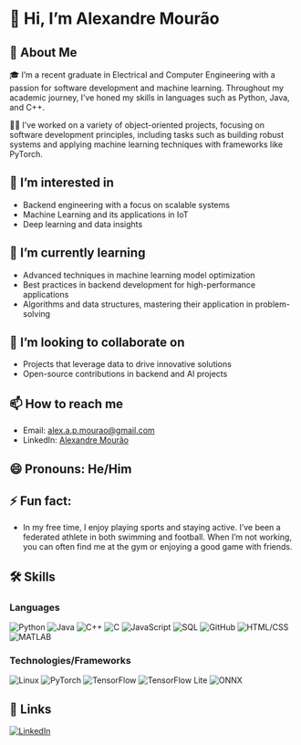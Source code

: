 # 👋 Hi, I’m Alexandre Mourão

## 📝 About Me
🎓 I’m a recent graduate in Electrical and Computer Engineering with a passion for software development and machine learning. Throughout my academic journey, I’ve honed my skills in languages such as Python, Java, and C++.

👨‍💻 I’ve worked on a variety of object-oriented projects, focusing on software development principles, including tasks such as building robust systems and applying machine learning techniques with frameworks like PyTorch.

## 👀 I’m interested in
- Backend engineering with a focus on scalable systems
- Machine Learning and its applications in IoT
- Deep learning and data insights

## 🌱 I’m currently learning
- Advanced techniques in machine learning model optimization
- Best practices in backend development for high-performance applications
- Algorithms and data structures, mastering their application in problem-solving

## 💞️ I’m looking to collaborate on
- Projects that leverage data to drive innovative solutions
- Open-source contributions in backend and AI projects

## 📫 How to reach me
- Email: [alex.a.p.mourao@gmail.com](mailto:alex.a.p.mourao@gmail.com)
- LinkedIn: [Alexandre Mourão](https://www.linkedin.com/in/alexandre-mour%C3%A3o-070708229/)

## 😄 Pronouns: He/Him

## ⚡ Fun fact:
- In my free time, I enjoy playing sports and staying active. I’ve been a federated athlete in both swimming and football. When I’m not working, you can often find me at the gym or enjoying a good game with friends.

## 🛠️ Skills

### Languages
![Python](https://img.shields.io/badge/-Python-3776AB?style=for-the-badge&logo=python&logoColor=white)
![Java](https://img.shields.io/badge/Java-007396?style=for-the-badge&logo=openjdk&logoColor=white)
![C++](https://img.shields.io/badge/-C++-00599C?style=for-the-badge&logo=c%2B%2B&logoColor=white)
![C](https://img.shields.io/badge/-C-A8B9CC?style=for-the-badge&logo=c&logoColor=white)
![JavaScript](https://img.shields.io/badge/-JavaScript-F7DF1E?style=for-the-badge&logo=javascript&logoColor=black)
![SQL](https://img.shields.io/badge/-SQL-4479A1?style=for-the-badge&logo=postgresql&logoColor=white)
![GitHub](https://img.shields.io/badge/-GitHub-181717?style=for-the-badge&logo=github&logoColor=white)
![HTML/CSS](https://img.shields.io/badge/-HTML%2FCSS-E34F26?style=for-the-badge&logo=html5&logoColor=white)
![MATLAB](https://img.shields.io/badge/-MATLAB-0076A8?style=for-the-badge&logo=mathworks&logoColor=white)


### Technologies/Frameworks

![Linux](https://img.shields.io/badge/-Linux-FCC624?style=for-the-badge&logo=linux&logoColor=black)
![PyTorch](https://img.shields.io/badge/-PyTorch-EE4C2C?style=for-the-badge&logo=pytorch&logoColor=white)
![TensorFlow](https://img.shields.io/badge/-TensorFlow-FF6F00?style=for-the-badge&logo=tensorflow&logoColor=white)
![TensorFlow Lite](https://img.shields.io/badge/-TensorFlow%20Lite-FF6F00?style=for-the-badge&logo=tensorflow&logoColor=white)
![ONNX](https://img.shields.io/badge/-ONNX-005CED?style=for-the-badge&logo=onnx&logoColor=white)

## 🔗 Links
[![LinkedIn](https://img.shields.io/badge/-LinkedIn-0077B5?style=for-the-badge&logo=linkedin&logoColor=white)](https://www.linkedin.com/in/alexandre-mourão-070708229/)

